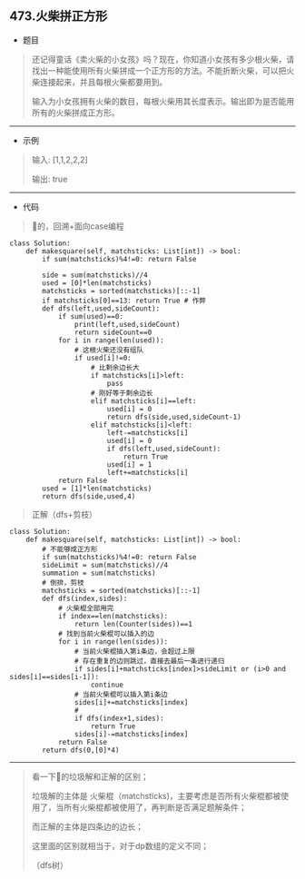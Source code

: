 473.火柴拼正方形
----------

 - 题目
> 还记得童话《卖火柴的小女孩》吗？现在，你知道小女孩有多少根火柴，请找出一种能使用所有火柴拼成一个正方形的方法。不能折断火柴，可以把火柴连接起来，并且每根火柴都要用到。
> 
> 输入为小女孩拥有火柴的数目，每根火柴用其长度表示。输出即为是否能用所有的火柴拼成正方形。
----------
 - 示例
> 输入: [1,1,2,2,2]
>
> 输出: true
>
----------
- 代码
> 
>  👴的，回溯+面向case编程  
>
    class Solution:
        def makesquare(self, matchsticks: List[int]) -> bool:
            if sum(matchsticks)%4!=0: return False
    
            side = sum(matchsticks)//4
            used = [0]*len(matchsticks)
            matchsticks = sorted(matchsticks)[::-1]
            if matchsticks[0]==13: return True # 作弊
            def dfs(left,used,sideCount):
                if sum(used)==0:
                    print(left,used,sideCount)
                    return sideCount==0
                for i in range(len(used)):
                    # 这根火柴还没有组队
                    if used[i]!=0:
                        # 比剩余边长大
                        if matchsticks[i]>left:
                            pass
                        # 刚好等于剩余边长
                        elif matchsticks[i]==left:
                            used[i] = 0
                            return dfs(side,used,sideCount-1)
                        elif matchsticks[i]<left:
                            left-=matchsticks[i]
                            used[i] = 0
                            if dfs(left,used,sideCount):
                                return True
                            used[i] = 1
                            left+=matchsticks[i]
                return False
            used = [1]*len(matchsticks)
            return dfs(side,used,4)
>            
> 
> 正解（dfs+剪枝）
>
    class Solution:
        def makesquare(self, matchsticks: List[int]) -> bool:
            # 不能够成正方形
            if sum(matchsticks)%4!=0: return False
            sideLimit = sum(matchsticks)//4
            summation = sum(matchsticks)
            # 倒排，剪枝
            matchsticks = sorted(matchsticks)[::-1]
            def dfs(index,sides):
                # 火柴棍全部用完
                if index==len(matchsticks):
                    return len(Counter(sides))==1
                # 找到当前火柴棍可以插入的边
                for i in range(len(sides)):
                    # 当前火柴棍插入第i条边，会超过上限
                    # 存在重复的边则跳过，直接去最后一条进行递归
                    if sides[i]+matchsticks[index]>sideLimit or (i>0 and sides[i]==sides[i-1]):
                        continue
                    # 当前火柴棍可以插入第i条边
                    sides[i]+=matchsticks[index]
                    # 
                    if dfs(index+1,sides):
                        return True
                    sides[i]-=matchsticks[index]
                return False
            return dfs(0,[0]*4)
----------
> 看一下👴的垃圾解和正解的区别； 
>
> 垃圾解的主体是 火柴棍（matchsticks)，主要考虑是否所有火柴棍都被使用了，当所有火柴棍都被使用了，再判断是否满足题解条件；
>
> 而正解的主体是四条边的边长；
>
> 这里面的区别就相当于，对于dp数组的定义不同；
> 
> （dfs树）